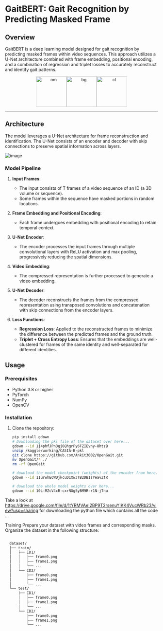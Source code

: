 # GaitBERT: Gait Recognition by Predicting Masked Frame

## Overview

GaitBERT is a deep learning model designed for gait recognition by predicting masked frames within video sequences. This approach utilizes a U-Net architecture combined with frame embedding, positional encoding, and a combination of regression and triplet losses to accurately reconstruct and identify gait patterns.

<div align="center"><img src="./assets/nm.gif" width = "100" height = "100" alt="nm" /><img src="./assets/bg.gif" width = "100" height = "100" alt="bg" /><img src="./assets/cl.gif" width = "100" height = "100" alt="cl" /></div>

------------------------------------------

## Architecture

The model leverages a U-Net architecture for frame reconstruction and identification. The U-Net consists of an encoder and decoder with skip connections to preserve spatial information across layers.

![image](https://github.com/arunpatwa/coding/assets/91215615/8aec4e28-8f88-4c5d-90c4-eb9ca8425f0d)


### Model Pipeline

1. **Input Frames**:
   - The input consists of T frames of a video sequence of an ID (a 3D volume or sequence).
   - Some frames within the sequence have masked portions in random locations.

2. **Frame Embedding and Positional Encoding**:
   - Each frame undergoes embedding with positional encoding to retain temporal context.

3. **U-Net Encoder**:
   - The encoder processes the input frames through multiple convolutional layers with ReLU activation and max pooling, progressively reducing the spatial dimensions.

4. **Video Embedding**:
   - The compressed representation is further processed to generate a video embedding.

5. **U-Net Decoder**:
   - The decoder reconstructs the frames from the compressed representation using transposed convolutions and concatenation with skip connections from the encoder layers.

6. **Loss Functions**:
   - **Regression Loss**: Applied to the reconstructed frames to minimize the difference between the predicted frames and the ground truth.
   - **Triplet + Cross Entropy Loss**: Ensures that the embeddings are well-clustered for frames of the same identity and well-separated for different identities.

## Usage

### Prerequisites

- Python 3.8 or higher
- PyTorch
- NumPy
- OpenCV

### Installation

1. Clone the repository:
   ```bash
   pip install gdown
   # Downloading the pkl file of the dataset over here...
   gdown --id 1j4phfJPn3gj6QhgrFy6FZIEvny-8htzB
   unzip /kaggle/working/CASIA-B-pkl
   git clone https://github.com/Ankit3002/OpenGait.git
   mv OpenGait/* ./
   rm -rf OpenGait

   # download the model checkpoint (weights) of the encoder from here...
   gdown --id 1IurwhECWDjkcuD1XwJTB2DBIsYeavZtR

   # download the whole model weights over here...
   gdown --id 10L-MZcV4cR-cxrNGgSyBM9R-r1N-jTnu


Take a look at https://drive.google.com/file/d/1tYRMVAeI2BP9T2rsenuYIKK4VucWRb23/view?usp=sharing for downloading the python file which contains all the code ...
   


Training
Prepare your dataset with video frames and corresponding masks. Organize the dataset in the following structure:

```bash

  dataset/
  ├── train/
  │   ├── ID1/
  │   │   ├── frame0.png
  │   │   ├── frame1.png
  │   │   └── ...
  │   └── ID2/
  │       ├── frame0.png
  │       ├── frame1.png
  │       └── ...
  └── test/
      ├── ID1/
      │   ├── frame0.png
      │   ├── frame1.png
      │   └── ...
      └── ID2/
          ├── frame0.png
          ├── frame1.png
          └── ...
```

